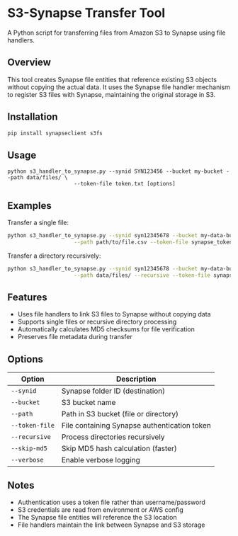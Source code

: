 # S3-Synapse Transfer Tool

A Python script for transferring files from Amazon S3 to Synapse using file handlers.

## Overview

This tool creates Synapse file entities that reference existing S3 objects without copying the actual data. It uses the Synapse file handler mechanism to register S3 files with Synapse, maintaining the original storage in S3.

## Installation

```bash
pip install synapseclient s3fs
```

## Usage

```
python s3_handler_to_synapse.py --synid SYN123456 --bucket my-bucket --path data/files/ \
                     --token-file token.txt [options]
```

## Examples

Transfer a single file:
```bash
python s3_handler_to_synapse.py --synid syn12345678 --bucket my-data-bucket \
                     --path path/to/file.csv --token-file synapse_token.txt
```

Transfer a directory recursively:
```bash
python s3_handler_to_synapse.py --synid syn12345678 --bucket my-data-bucket \
                     --path data/files/ --recursive --token-file synapse_token.txt
```

## Features

- Uses file handlers to link S3 files to Synapse without copying data
- Supports single files or recursive directory processing
- Automatically calculates MD5 checksums for file verification
- Preserves file metadata during transfer

## Options

| Option | Description |
|--------|-------------|
| `--synid` | Synapse folder ID (destination) |
| `--bucket` | S3 bucket name |
| `--path` | Path in S3 bucket (file or directory) |
| `--token-file` | File containing Synapse authentication token |
| `--recursive` | Process directories recursively |
| `--skip-md5` | Skip MD5 hash calculation (faster) |
| `--verbose` | Enable verbose logging |

## Notes

- Authentication uses a token file rather than username/password
- S3 credentials are read from environment or AWS config
- The Synapse file entities will reference the S3 location
- File handlers maintain the link between Synapse and S3 storage
